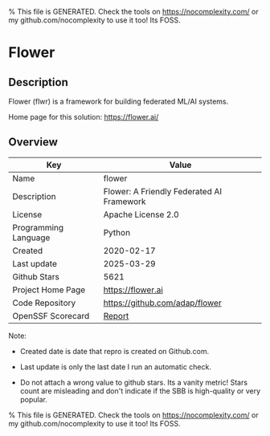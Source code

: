 
% This file is GENERATED. Check the tools on https://nocomplexity.com/ or my github.com/nocomplexity to use it too! Its FOSS. 

# Flower

## Description 

Flower (flwr) is a framework for building federated ML/AI systems. 

Home page for this solution: https://flower.ai/ 

## Overview 

| Key | Value |
| --- | --- |
| Name | flower |
| Description | Flower: A Friendly Federated AI Framework |
| License | Apache License 2.0 |
| Programming Language | Python |
| Created | 2020-02-17 |
| Last update | 2025-03-29 |
| Github Stars | 5621 |
| Project Home Page | https://flower.ai |
| Code Repository | https://github.com/adap/flower |
| OpenSSF Scorecard | [Report](https://securityscorecards.dev/viewer/?uri=github.com/adap/flower) |

Note:
 - Created date is date that repro is created on Github.com. 

- Last update is only the last date I run an automatic check. 

- Do not attach a wrong value to github stars. Its a vanity metric! Stars count are misleading and 
don't indicate if the SBB is high-quality or very popular.

% This file is GENERATED. Check the tools on https://nocomplexity.com/ or my github.com/nocomplexity to use it too! Its FOSS. 

